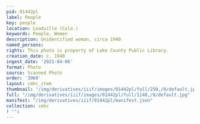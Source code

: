 ```yaml
---
pid: 01442pl
label: People
key: people
location: Leadville (Colo.)
keywords: People, Women
description: Unidentified woman, circa 1940
named_persons: 
rights: This photo is property of Lake County Public Library.
creation_date: c. 1940
ingest_date: '2021-04-06'
format: Photo
source: Scanned Photo
order: '3960'
layout: cmhc_item
thumbnail: "/img/derivatives/iiif/images/01442pl/full/250,/0/default.jpg"
full: "/img/derivatives/iiif/images/01442pl/full/1140,/0/default.jpg"
manifest: "/img/derivatives/iiif/01442pl/manifest.json"
collection: cmhc
! '': 
---
```

